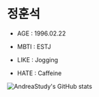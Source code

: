 # 정훈석

- AGE : 1996.02.22

- MBTI : ESTJ

- LIKE : Jogging

- HATE : Caffeine

![AndreaStudy's GitHub stats](https://github-readme-stats-git-masterrstaa-rickstaa.vercel.app/api?username=AndreaStudy&show_icons=true&theme=radical)


> > > > > > > 
